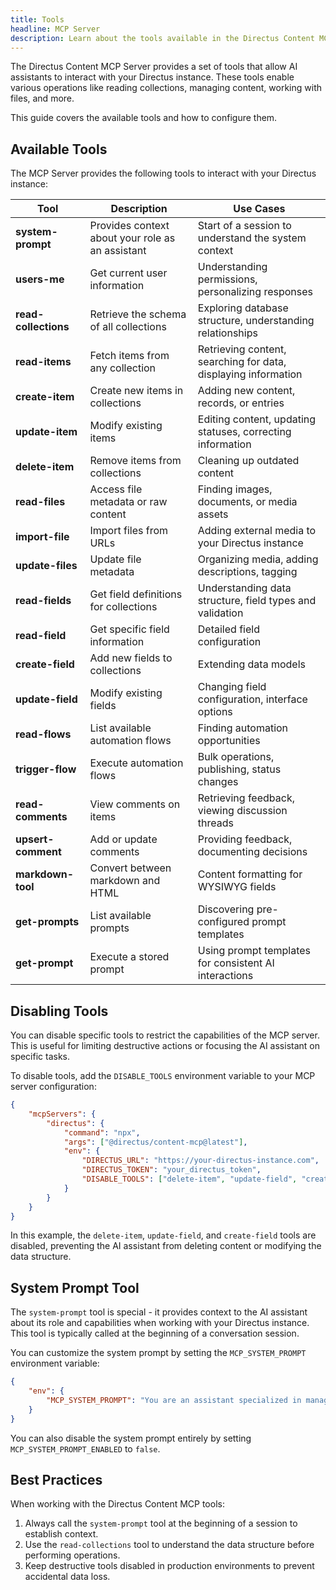 ```yaml
---
title: Tools
headline: MCP Server
description: Learn about the tools available in the Directus Content MCP Server and how to configure them.
---
```


The Directus Content MCP Server provides a set of tools that allow AI assistants to interact with your Directus instance. These tools enable various operations like reading collections, managing content, working with files, and more.

This guide covers the available tools and how to configure them.

## Available Tools

The MCP Server provides the following tools to interact with your Directus instance:

| Tool                 | Description                                      | Use Cases                                                      |
| -------------------- | ------------------------------------------------ | -------------------------------------------------------------- |
| **system-prompt**    | Provides context about your role as an assistant | Start of a session to understand the system context            |
| **users-me**         | Get current user information                     | Understanding permissions, personalizing responses             |
| **read-collections** | Retrieve the schema of all collections           | Exploring database structure, understanding relationships      |
| **read-items**       | Fetch items from any collection                  | Retrieving content, searching for data, displaying information |
| **create-item**      | Create new items in collections                  | Adding new content, records, or entries                        |
| **update-item**      | Modify existing items                            | Editing content, updating statuses, correcting information     |
| **delete-item**      | Remove items from collections                    | Cleaning up outdated content                                   |
| **read-files**       | Access file metadata or raw content              | Finding images, documents, or media assets                     |
| **import-file**      | Import files from URLs                           | Adding external media to your Directus instance                |
| **update-files**     | Update file metadata                             | Organizing media, adding descriptions, tagging                 |
| **read-fields**      | Get field definitions for collections            | Understanding data structure, field types and validation       |
| **read-field**       | Get specific field information                   | Detailed field configuration                                   |
| **create-field**     | Add new fields to collections                    | Extending data models                                          |
| **update-field**     | Modify existing fields                           | Changing field configuration, interface options                |
| **read-flows**       | List available automation flows                  | Finding automation opportunities                               |
| **trigger-flow**     | Execute automation flows                         | Bulk operations, publishing, status changes                    |
| **read-comments**    | View comments on items                           | Retrieving feedback, viewing discussion threads                |
| **upsert-comment**   | Add or update comments                           | Providing feedback, documenting decisions                      |
| **markdown-tool**    | Convert between markdown and HTML                | Content formatting for WYSIWYG fields                          |
| **get-prompts**      | List available prompts                           | Discovering pre-configured prompt templates                    |
| **get-prompt**       | Execute a stored prompt                          | Using prompt templates for consistent AI interactions          |

## Disabling Tools

You can disable specific tools to restrict the capabilities of the MCP server. This is useful for limiting destructive actions or focusing the AI assistant on specific tasks.

To disable tools, add the `DISABLE_TOOLS` environment variable to your MCP server configuration:

```json
{
	"mcpServers": {
		"directus": {
			"command": "npx",
			"args": ["@directus/content-mcp@latest"],
			"env": {
				"DIRECTUS_URL": "https://your-directus-instance.com",
				"DIRECTUS_TOKEN": "your_directus_token",
				"DISABLE_TOOLS": ["delete-item", "update-field", "create-field"]
			}
		}
	}
}
```

In this example, the `delete-item`, `update-field`, and `create-field` tools are disabled, preventing the AI assistant from deleting content or modifying the data structure.

## System Prompt Tool

The `system-prompt` tool is special - it provides context to the AI assistant about its role and capabilities when working with your Directus instance. This tool is typically called at the beginning of a conversation session.

You can customize the system prompt by setting the `MCP_SYSTEM_PROMPT` environment variable:

```json
{
	"env": {
		"MCP_SYSTEM_PROMPT": "You are an assistant specialized in managing content for our marketing website."
	}
}
```

You can also disable the system prompt entirely by setting `MCP_SYSTEM_PROMPT_ENABLED` to `false`.

## Best Practices

When working with the Directus Content MCP tools:

1. Always call the `system-prompt` tool at the beginning of a session to establish context.
2. Use the `read-collections` tool to understand the data structure before performing operations.
3. Keep destructive tools disabled in production environments to prevent accidental data loss.
